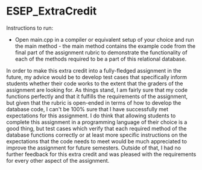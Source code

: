 # ESEP_ExtraCredit
Instructions to run: 
- Open main.cpp in a compiler or equivalent setup of your choice and run the main method - the main method contains the example code from the final part of the assignment rubric to demonstrate the functionality of each of the methods required to be a part of this relational database.

In order to make this extra credit into a fully-fledged assignment in the future, my advice would be to develop test cases that specifically inform students whether their code works to the extent that the graders of the assignment are looking for. As things stand, I am fairly sure that my code functions perfectly and that it fulfills the requirements of the assignment, but given that the rubric is open-ended in terms of how to develop the database code, I can't be 100% sure that I have successfully met expectations for this assignment. I do think that allowing students to complete this assignment in a programming language of their choice is a good thing, but test cases which verify that each required method of the database functions correctly or at least more specific instructions on the expectations that the code needs to meet would be much appreciated to improve the assignment for future semesters. Outside of that, I had no further feedback for this extra credit and was pleased with the requirements for every other aspect of the assignment.
